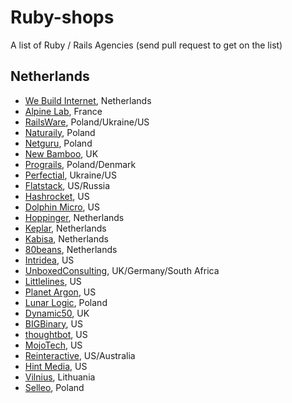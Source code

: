 # Ruby-shops
A list of Ruby / Rails Agencies (send pull request to get on the list)

## Netherlands

* [We Build Internet](http://www.webuildinternet.com), Netherlands
* [Alpine Lab](http://www.alpine-lab.com/), France
* [RailsWare](http://railsware.com/), Poland/Ukraine/US
* [Naturaily](http://naturaily.com/), Poland
* [Netguru](https://netguru.co/), Poland
* [New Bamboo](https://www.new-bamboo.co.uk/), UK
* [Prograils](https://prograils.com/), Poland/Denmark
* [Perfectial](http://perfectial.com/), Ukraine/US
* [Flatstack](http://www.flatstack.com/), US/Russia
* [Hashrocket](http://hashrocket.com/), US
* [Dolphin Micro](http://dolphinmicro.com/), US
* [Hoppinger](http://www.hoppinger.com/), Netherlands
* [Keplar](https://keplaragency.com), Netherlands
* [Kabisa](http://kabisa.nl/), Netherlands
* [80beans](http://www.80beans.com/), Netherlands
* [Intridea](http://www.intridea.com/), US
* [UnboxedConsulting](http://unboxedconsulting.com), UK/Germany/South Africa
* [Littlelines](http://www.littlelines.com/), US
* [Planet Argon](http://www.planetargon.com/), US
* [Lunar Logic](http://www.lunarlogic.io/), Poland
* [Dynamic50](http://www.dynamic50.com/), UK
* [BIGBinary](http://www.bigbinary.com), US
* [thoughtbot](https://thoughtbot.com/), US
* [MojoTech](https://www.mojotech.com/), US
* [Reinteractive](https://reinteractive.net/), US/Australia
* [Hint Media](http://www.hintmedia.com/), US
* [Vilnius](http://vilniusrb.lt/), Lithuania
* [Selleo](http://selleo.com/), Poland
